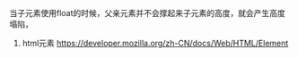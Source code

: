 当子元素使用float的时候，父亲元素并不会撑起来子元素的高度，就会产生高度塌陷，

1. html元素 
https://developer.mozilla.org/zh-CN/docs/Web/HTML/Element
